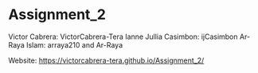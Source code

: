# Assignment_2

Victor Cabrera: VictorCabrera-Tera
Ianne Jullia Casimbon: ijCasimbon
Ar-Raya Islam: arraya210 and Ar-Raya

Website:
https://victorcabrera-tera.github.io/Assignment_2/
